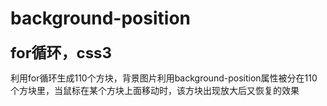 # background-position
<font size=5>**for循环，css3**</font>

利用for循环生成110个方块，背景图片利用background-position属性被分在110个方块里，当鼠标在某个方块上面移动时，该方块出现放大后又恢复的效果
